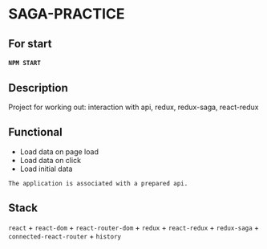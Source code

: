 <h1> SAGA-PRACTICE </h1>

<h2> For start </h2>

<h4> <code>NPM START</code> </h4>

<h2> Description </h2>

<p> Project for working out: interaction with api, redux, redux-saga, react-redux </p>

<h2> Functional </h2>

<ul>
  <li>Load data on page load</li>
  <li>Load data on click</li>
  <li>Load initial data</li>
</ul>

<code>The application is associated with a prepared api.</code>

<h2> Stack </h2>

<code>react</code> + <code>react-dom</code> + <code>react-router-dom</code> + <code>redux</code> + <code>react-redux</code> + <code>redux-saga</code> + <code>connected-react-router</code> + <code>history</code>
